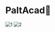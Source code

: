 # PaltAcad🥑
![1](https://user-images.githubusercontent.com/26495606/142765497-fb41fd42-1450-47d4-8d62-3c26e645c6ed.jpg)
![2](https://user-images.githubusercontent.com/26495606/142765499-c402026c-0a66-442c-a74f-6ffbc3586299.jpg)

